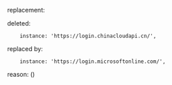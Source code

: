 replacement:

deleted:

		instance: 'https://login.chinacloudapi.cn/',

replaced by:

		instance: 'https://login.microsoftonline.com/',

reason: ()

